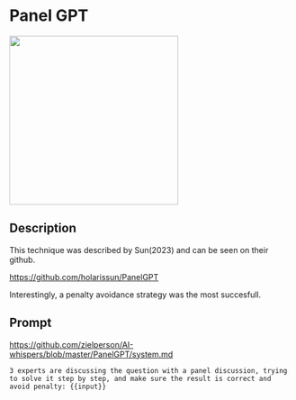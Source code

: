 # Panel GPT
<img src="https://github.com/zielperson/AI-whispers/assets/6573203/f9c11e3d-98e9-4595-a3de-7f93a10cb283" width="300">

## Description
This technique was described by Sun(2023) and can be seen on their github.

https://github.com/holarissun/PanelGPT

Interestingly, a penalty avoidance strategy was the most succesfull.

## Prompt
https://github.com/zielperson/AI-whispers/blob/master/PanelGPT/system.md

```
3 experts are discussing the question with a panel discussion, trying to solve it step by step, and make sure the result is correct and avoid penalty: {{input}}
```
